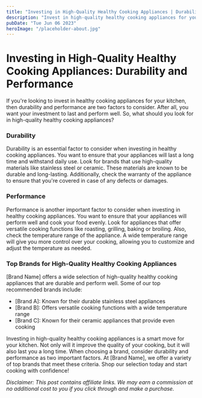 ```yaml
---
title: "Investing in High-Quality Healthy Cooking Appliances | Durability and Performance | [Brand Name]"
description: "Invest in high-quality healthy cooking appliances for your kitchen. Read about durability and performance of top brands on [Brand Name]."
pubDate: "Tue Jun 06 2023"
heroImage: "/placeholder-about.jpg"
---
```


# Investing in High-Quality Healthy Cooking Appliances: Durability and Performance

If you&#39;re looking to invest in healthy cooking appliances for your kitchen, then durability and performance are two factors to consider. After all, you want your investment to last and perform well. So, what should you look for in high-quality healthy cooking appliances?

### Durability

Durability is an essential factor to consider when investing in healthy cooking appliances. You want to ensure that your appliances will last a long time and withstand daily use. Look for brands that use high-quality materials like stainless steel or ceramic. These materials are known to be durable and long-lasting. Additionally, check the warranty of the appliance to ensure that you&#39;re covered in case of any defects or damages.

### Performance

Performance is another important factor to consider when investing in healthy cooking appliances. You want to ensure that your appliances will perform well and cook your food evenly. Look for appliances that offer versatile cooking functions like roasting, grilling, baking or broiling. Also, check the temperature range of the appliance. A wide temperature range will give you more control over your cooking, allowing you to customize and adjust the temperature as needed.

### Top Brands for High-Quality Healthy Cooking Appliances

[Brand Name] offers a wide selection of high-quality healthy cooking appliances that are durable and perform well. Some of our top recommended brands include:

- [Brand A]: Known for their durable stainless steel appliances
- [Brand B]: Offers versatile cooking functions with a wide temperature range
- [Brand C]: Known for their ceramic appliances that provide even cooking

Investing in high-quality healthy cooking appliances is a smart move for your kitchen. Not only will it improve the quality of your cooking, but it will also last you a long time. When choosing a brand, consider durability and performance as two important factors. At [Brand Name], we offer a variety of top brands that meet these criteria. Shop our selection today and start cooking with confidence!

*Disclaimer: This post contains affiliate links. We may earn a commission at no additional cost to you if you click through and make a purchase.*